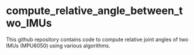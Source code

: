 # compute_relative_angle_between_two_IMUs
This github repository contains code to compute relative joint angles of two IMUs (MPU6050) using various algorithms.
